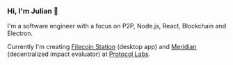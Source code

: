 ### Hi, I'm Julian 👋

I'm a software engineer with a focus on P2P, Node.js, React, Blockchain and Electron.

Currently I'm creating [Filecoin Station](https://github.com/filecoin-station) (desktop app) and [Meridian](https://github.com/Meridian-IE) (decentralized impact evaluator) at [Protocol Labs](https://github.com/protocol).

